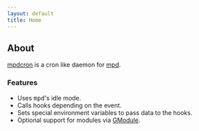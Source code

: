 ```yaml
---
layout: default
title: Home
---
```


## About
[mpdcron](/mpdcron) is a cron like daemon for [mpd](http://mpd.wikia.com/).

### Features
- Uses <tt>mpd</tt>'s idle mode.
- Calls hooks depending on the event.
- Sets special environment variables to pass data to the hooks.
- Optional support for modules via
  [GModule](http://library.gnome.org/devel/glib/unstable/glib-Dynamic-Loading-of-Modules.html).

<!-- vim: set tw=80 ft=mkd spell spelllang=en sw=4 sts=4 et : -->
